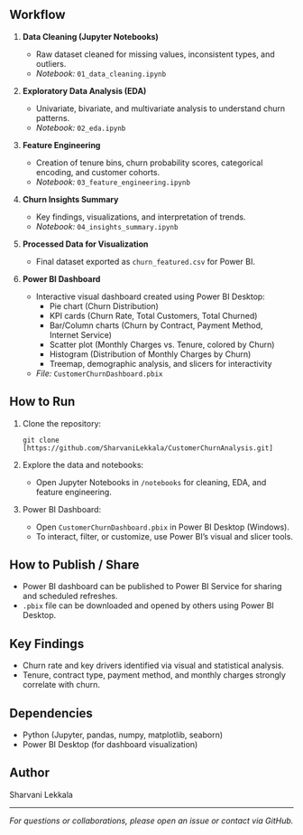 
## Workflow

1. **Data Cleaning (Jupyter Notebooks)**
   - Raw dataset cleaned for missing values, inconsistent types, and outliers.
   - *Notebook:* `01_data_cleaning.ipynb`

2. **Exploratory Data Analysis (EDA)**
   - Univariate, bivariate, and multivariate analysis to understand churn patterns.
   - *Notebook:* `02_eda.ipynb`

3. **Feature Engineering**
   - Creation of tenure bins, churn probability scores, categorical encoding, and customer cohorts.
   - *Notebook:* `03_feature_engineering.ipynb`

4. **Churn Insights Summary**
   - Key findings, visualizations, and interpretation of trends.
   - *Notebook:* `04_insights_summary.ipynb`

5. **Processed Data for Visualization**
   - Final dataset exported as `churn_featured.csv` for Power BI.

6. **Power BI Dashboard**
   - Interactive visual dashboard created using Power BI Desktop:
     - Pie chart (Churn Distribution)
     - KPI cards (Churn Rate, Total Customers, Total Churned)
     - Bar/Column charts (Churn by Contract, Payment Method, Internet Service)
     - Scatter plot (Monthly Charges vs. Tenure, colored by Churn)
     - Histogram (Distribution of Monthly Charges by Churn)
     - Treemap, demographic analysis, and slicers for interactivity
   - *File:* `CustomerChurnDashboard.pbix`

## How to Run

1. Clone the repository:
    ```
    git clone [https://github.com/SharvaniLekkala/CustomerChurnAnalysis.git]
    ```

2. Explore the data and notebooks:
    - Open Jupyter Notebooks in `/notebooks` for cleaning, EDA, and feature engineering.

3. Power BI Dashboard:
    - Open `CustomerChurnDashboard.pbix` in Power BI Desktop (Windows).
    - To interact, filter, or customize, use Power BI’s visual and slicer tools.

## How to Publish / Share

- Power BI dashboard can be published to Power BI Service for sharing and scheduled refreshes.
- `.pbix` file can be downloaded and opened by others using Power BI Desktop.

## Key Findings

- Churn rate and key drivers identified via visual and statistical analysis.
- Tenure, contract type, payment method, and monthly charges strongly correlate with churn.

## Dependencies

- Python (Jupyter, pandas, numpy, matplotlib, seaborn)
- Power BI Desktop (for dashboard visualization)


## Author

Sharvani Lekkala

---

*For questions or collaborations, please open an issue or contact via GitHub.*

